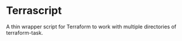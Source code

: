 # Terrascript
A thin wrapper script for Terraform to work with multiple directories of terraform-task.
